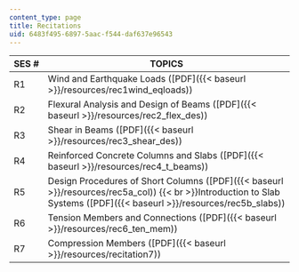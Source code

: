```yaml
---
content_type: page
title: Recitations
uid: 6483f495-6897-5aac-f544-daf637e96543
---
```


| SES # | TOPICS |
| --- | --- |
| R1 | Wind and Earthquake Loads ([PDF]({{< baseurl >}}/resources/rec1wind_eqloads)) |
| R2 | Flexural Analysis and Design of Beams ([PDF]({{< baseurl >}}/resources/rec2_flex_des)) |
| R3 | Shear in Beams ([PDF]({{< baseurl >}}/resources/rec3_shear_des)) |
| R4 | Reinforced Concrete Columns and Slabs ([PDF]({{< baseurl >}}/resources/rec4_t_beams)) |
| R5 | Design Procedures of Short Columns ([PDF]({{< baseurl >}}/resources/rec5a_col))  {{< br >}}Introduction to Slab Systems ([PDF]({{< baseurl >}}/resources/rec5b_slabs)) |
| R6 | Tension Members and Connections ([PDF]({{< baseurl >}}/resources/rec6_ten_mem)) |
| R7 | Compression Members ([PDF]({{< baseurl >}}/resources/recitation7))